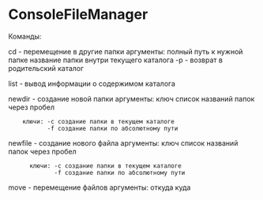# ConsoleFileManager

Команды:

cd     - перемещение в другие папки
         аргументы: полный путь к нужной папке
                    название папки внутри текущего каталога
                    -p - возврат в родительский каталог
      
list   - вывод информации о содержимом каталога

newdir - создание новой папки
        аргументы: ключ
                   список названий папок через пробел
                   
        ключи: -с создание папки в текущем каталоге
               -f создание папки по абсолютному пути

newfile - создание нового файла
          аргументы: ключ
                     список названий папок через пробел
                   
          ключи: -с создание папки в текущем каталоге
                 -f создание папки по абсолютному пути
                 
move    - перемещение файлов
          аргументы: откуда
                     куда
